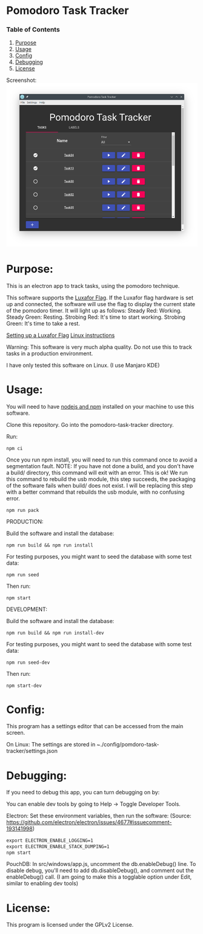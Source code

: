 Pomodoro Task Tracker
======================================

### Table of Contents
1. [Purpose](https://gitlab.com/jeremymreed/pomodoro-task-tracker#purpose)
2. [Usage](https://gitlab.com/jeremymreed/pomodoro-task-tracker#usage)
3. [Config](https://gitlab.com/jeremymreed/pomodoro-task-tracker#license)
4. [Debugging](https://gitlab.com/jeremymreed/pomodoro-task-tracker#debugging)
5. [License](https://gitlab.com/jeremymreed/pomodoro-task-tracker#license)

Screenshot:
[![pomdoro-task-tracker-screenshot](images/task-list-with-task-done.png "Completed Task")](https://gitlab.com/jeremymreed/pomodoro-task-tracker/-/blob/master/images/task-list-with-task-done.png)

# Purpose:
This is an electron app to track tasks, using the pomodoro technique.

This software supports the [Luxafor Flag](https://luxafor.com).  If the Luxafor flag hardware is set up and connected,
the software will use the flag to display the current state of the pomodoro timer.
It will light up as follows:
   Steady Red: Working.
   Steady Green: Resting.
   Strobing Red: It's time to start working.
   Strobing Green: It's time to take a rest.

[Setting up a Luxafor Flag](https://luxafor.helpscoutdocs.com/article/6-luxafor-flag-set-up-and-use)
[Linux instructions](https://github.com/jonathonball/fabufor)

Warning: This software is very much alpha quality.  Do not use this to track tasks in a production environment.

I have only tested this software on Linux.  (I use Manjaro KDE)

# Usage:

You will need to have [nodejs and npm](https://nodejs.org/en/) installed on your machine to use this software.

Clone this repository. Go into the pomodoro-task-tracker directory.

Run:
```
npm ci
```

Once you run npm install, you will need to run this command once to avoid a segmentation fault.
NOTE: If you have not done a build, and you don't have a build/ directory, this command will exit with an error.  This is ok!
We run this command to rebuild the usb module, this step succeeds, the packaging of the software fails when build/ does not exist.
I will be replacing this step with a better command that rebuilds the usb module, with no confusing error.
```
npm run pack
```

PRODUCTION:

Build the software and install the database:
```
npm run build && npm run install
```

For testing purposes, you might want to seed the database with some test data:
```
npm run seed
```

Then run:
```
npm start
```

DEVELOPMENT:

Build the software and install the database:
```
npm run build && npm run install-dev
```

For testing purposes, you might want to seed the database with some test data:
```
npm run seed-dev
```

Then run:
```
npm start-dev
```

# Config:

This program has a settings editor that can be accessed from the main screen.

On Linux:  The settings are stored in ~./config/pomdoro-task-tracker/settings.json

# Debugging:

If you need to debug this app, you can turn debugging on by:

You can enable dev tools by going to Help -> Toggle Developer Tools.

Electron:
Set these environment variables, then run the software: (Source: https://github.com/electron/electron/issues/4677#issuecomment-193141998)
```
export ELECTRON_ENABLE_LOGGING=1
export ELECTRON_ENABLE_STACK_DUMPING=1
npm start
```

PouchDB:
In src/windows/app.js, uncomment the db.enableDebug() line.
To disable debug, you'll need to add db.disableDebug(), and comment out the enableDebug() call.
(I am going to make this a togglable option under Edit, similar to enabling dev tools)

# License:
This program is licensed under the GPLv2 License.
